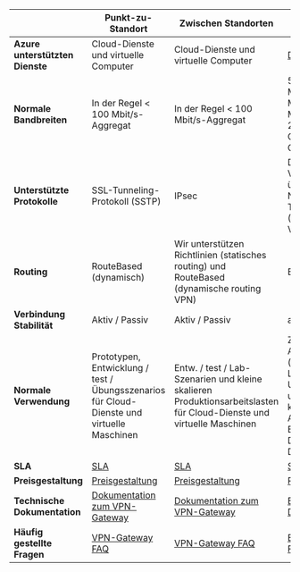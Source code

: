 |                              | **Punkt-zu-Standort**                                                                            | **Zwischen Standorten**                                                                                        | **ExpressRoute**                                                                                                                     |
|------------------------------|----------------------------------------------------------------------------------------------|---------------------------------------------------------------------------------------------------------|--------------------------------------------------------------------------------------------------------------------------------------|
| **Azure unterstützten Dienste** | Cloud-Dienste und virtuelle Computer                                                          | Cloud-Dienste und virtuelle Computer                                                                     | [Dienstliste](../expressroute/expressroute-faqs.md#supported-services)                                                       |
| **Normale Bandbreiten**       | In der Regel < 100 Mbit/s-Aggregat                                                               | In der Regel < 100 Mbit/s-Aggregat                                                                          | 50 MB / 100 Mbit/s 200 Mbit/s 500 Mbit/s 1 Gbit/s 2 Gbit/s 5 Gbit/s, 10 Gbit/s                                                               |
| **Unterstützte Protokolle**      | SSL-Tunneling-Protokoll (SSTP)                                                     | IPsec                                                | Direkte Verbindung über VLANs NSP VPN-Technologie (MPLS-, VPLS-...)                                                                                                    |
| **Routing**                  | RouteBased (dynamisch)                                                                        | Wir unterstützen Richtlinien (statisches routing) und RouteBased (dynamische routing VPN)                 | BGP                                                                                                                                  |
| **Verbindung Stabilität**    | Aktiv / Passiv                                                                               | Aktiv / Passiv                                                                                          | aktive                                                                                                                        |
| **Normale Verwendung**         | Prototypen, Entwicklung / test / Übungsszenarios für Cloud-Dienste und virtuelle Maschinen              | Entw. / test / Lab-Szenarien und kleine skalieren Produktionsarbeitslasten für Cloud-Dienste und virtuelle Maschinen | Zugriff auf alle Azure Services (validierte Liste), Unternehmen und Mission kritischen Arbeitslasten Backup, Big Data, Azure als DR-Standort |
| **SLA**                      | [SLA](https://azure.microsoft.com/support/legal/sla/)                                        | [SLA](https://azure.microsoft.com/support/legal/sla/)                                                   | [SLA](https://azure.microsoft.com/support/legal/sla/)                                                                                |
| **Preisgestaltung**                  | [Preisgestaltung](https://azure.microsoft.com/pricing/details/vpn-gateway/)                           | [Preisgestaltung](https://azure.microsoft.com/pricing/details/vpn-gateway/)                                      | [Preisgestaltung](https://azure.microsoft.com/pricing/details/expressroute/)                                                                   |
| **Technische Dokumentation**  | [Dokumentation zum VPN-Gateway](https://azure.microsoft.com/documentation/services/vpn-gateway/) | [Dokumentation zum VPN-Gateway](https://azure.microsoft.com/documentation/services/vpn-gateway/)            | [ExpressRoute-Dokumentation](https://azure.microsoft.com/documentation/services/expressroute/)                                        |
| **Häufig gestellte Fragen**                     | [VPN-Gateway FAQ](vpn-gateway-vpn-faq.md)                                                    | [VPN-Gateway FAQ](vpn-gateway-vpn-faq.md)                                                               | [ExpressRoute FAQ](../expressroute/expressroute-faqs.md)                                                                             |
